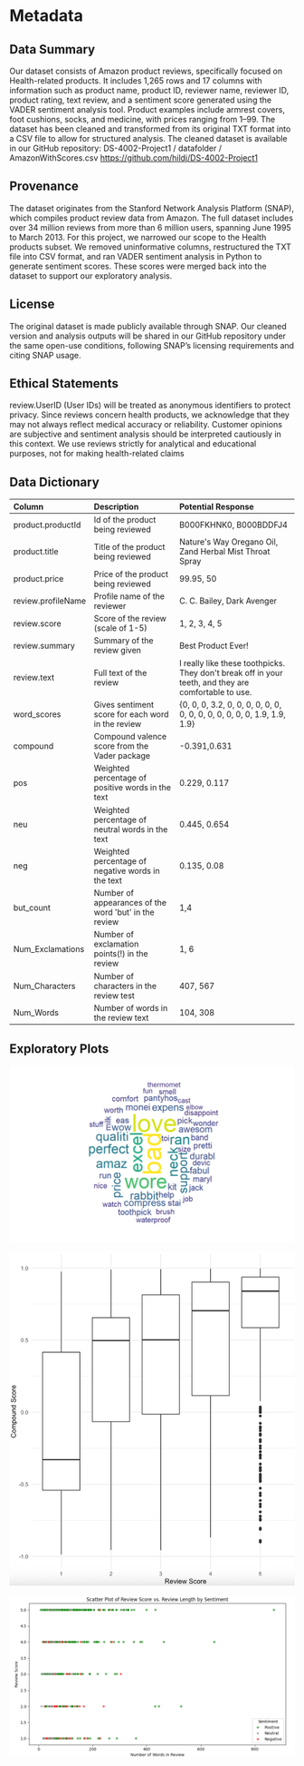 # Metadata

## Data Summary

Our dataset consists of Amazon product reviews, specifically focused on Health-related products. It includes 1,265 rows and 17 columns with information such as product name, product ID, reviewer name, reviewer ID, product rating, text review, and a sentiment score generated using the VADER sentiment analysis tool. Product examples include armrest covers, foot cushions, socks, and medicine, with prices ranging from $1–$99. The dataset has been cleaned and transformed from its original TXT format into a CSV file to allow for structured analysis. The cleaned dataset is available in our GitHub repository: DS-4002-Project1 / datafolder / AmazonWithScores.csv https://github.com/hildj/DS-4002-Project1 

## Provenance

The dataset originates from the Stanford Network Analysis Platform (SNAP), which compiles product review data from Amazon. The full dataset includes over 34 million reviews from more than 6 million users, spanning June 1995 to March 2013. For this project, we narrowed our scope to the Health products subset. We removed uninformative columns, restructured the TXT file into CSV format, and ran VADER sentiment analysis in Python to generate sentiment scores. These scores were merged back into the dataset to support our exploratory analysis.

## License

The original dataset is made publicly available through SNAP. Our cleaned version and analysis outputs will be shared in our GitHub repository under the same open-use conditions, following SNAP’s licensing requirements and citing SNAP usage.

## Ethical Statements

review.UserID (User IDs) will be treated as anonymous identifiers to protect privacy. Since reviews concern health products, we acknowledge that they may not always reflect medical accuracy or reliability. Customer opinions are subjective and sentiment analysis should be interpreted cautiously in this context. We use reviews strictly for analytical and educational purposes, not for making health-related claims

## Data Dictionary

| Column | Description | Potential Response |
| :------- | :------- | :------- |
| product.productId | Id of the product being reviewed | B000FKHNK0, B000BDDFJ4|
| product.title | Title of the product being reviewed | Nature's Way Oregano Oil, Zand Herbal Mist Throat Spray |
| product.price | Price of the product being reviewed | 99.95, 50|
| review.profileName | Profile name of the reviewer | C. C. Bailey, Dark Avenger|
| review.score | Score of the review (scale of 1-5) | 1, 2, 3, 4, 5|
| review.summary | Summary of the review given | Best Product Ever! |
| review.text | Full text of the review | I really like these toothpicks. They don't break off in your teeth, and they are comfortable to use.|
| word_scores | Gives sentiment score for each word in the review | {0, 0, 0, 3.2, 0, 0, 0, 0, 0, 0, 0, 0, 0, 0, 0, 0, 0, 0, 1.9, 1.9, 1.9}|
| compound | Compound valence score from the Vader package | -0.391,0.631|
| pos | Weighted percentage of positive words in the text | 0.229, 0.117|
| neu | Weighted percentage of neutral words in the text | 0.445, 0.654|
| neg | Weighted percentage of negative words in the text | 0.135, 0.08|
| but_count | Number of appearances of the word 'but' in the review | 1,4|
| Num_Exclamations | Number of exclamation points(!) in the review | 1, 6|
| Num_Characters | Number of characters in the review test |407, 567|
| Num_Words | Number of words in the review text | 104, 308|

## Exploratory Plots
![This word cloud, obtained by finding which words appear the most often in reviews, quickly shows that reviews either focused on loving a product or thinking a product was bad. There are also a lot of words that point out what most of the functionality of the health-related products are.](../OUTPUT/wordcloud.png)

![This box plot shows that a higher compound score generally correlates with a better review score.](../OUTPUT/boxplot.png)

![This scatter plot shows the relationship between review score and review length (number of words), with points colored by sentiment category (positive, neutral, negative). It highlights patterns in how review length varies with sentiment and star rating, providing insight into whether longer reviews tend to express stronger positive or negative opinions. This complements our other exploratory plots by adding a structural perspective on review text, supporting feature selection for predictive modeling.](../OUTPUT/scatterplot.png)
